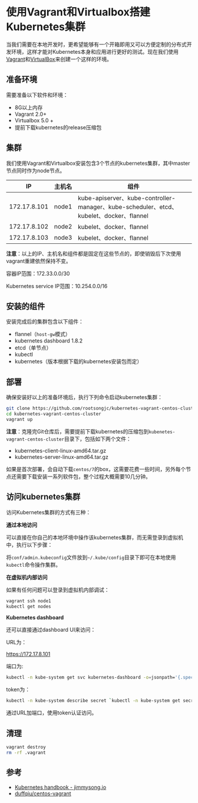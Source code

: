 # 使用Vagrant和Virtualbox搭建Kubernetes集群

当我们需要在本地开发时，更希望能够有一个开箱即用又可以方便定制的分布式开发环境，这样才能对Kubernetes本身和应用进行更好的测试。现在我们使用[Vagrant](https://www.vagrantup.com/)和[VirtualBox](https://www.virtualbox.org/wiki/Downloads)来创建一个这样的环境。

## 准备环境

需要准备以下软件和环境：

- 8G以上内存
- Vagrant 2.0+
- Virtualbox 5.0 +
- 提前下载kubernetes的release压缩包

## 集群

我们使用Vagrant和Virtualbox安装包含3个节点的kubernetes集群，其中master节点同时作为node节点。

| IP           | 主机名   | 组件                                       |
| ------------ | ----- | ---------------------------------------- |
| 172.17.8.101 | node1 | kube-apiserver、kube-controller-manager、kube-scheduler、etcd、kubelet、docker、flannel |
| 172.17.8.102 | node2 | kubelet、docker、flannel                   |
| 172.17.8.103 | node3 | kubelet、docker、flannel                   |

**注意**：以上的IP、主机名和组件都是固定在这些节点的，即使销毁后下次使用vagrant重建依然保持不变。

容器IP范围：172.33.0.0/30

Kubernetes service IP范围：10.254.0.0/16

## 安装的组件

安装完成后的集群包含以下组件：

- flannel（`host-gw`模式）
- kubernetes dashboard 1.8.2
- etcd（单节点）
- kubectl
- kubernetes（版本根据下载的kubernetes安装包而定）

## 部署

确保安装好以上的准备环境后，执行下列命令启动kubernetes集群：

```bash
git clone https://github.com/rootsongjc/kubernetes-vagrant-centos-cluster.git
cd kubernetes-vagrant-centos-cluster
vagrant up
```

**注意**：克隆完Git仓库后，需要提前下载kubernetes的压缩包到`kubenetes-vagrant-centos-cluster`目录下，包括如下两个文件：

- kubernetes-client-linux-amd64.tar.gz
- kubernetes-server-linux-amd64.tar.gz

如果是首次部署，会自动下载`centos/7`的box，这需要花费一些时间，另外每个节点还需要下载安装一系列软件包，整个过程大概需要10几分钟。

## 访问kubernetes集群

访问Kubernetes集群的方式有三种：

**通过本地访问**

可以直接在你自己的本地环境中操作该kubernetes集群，而无需登录到虚拟机中，执行以下步骤：

将`conf/admin.kubeconfig`文件放到`~/.kube/config`目录下即可在本地使用`kubectl`命令操作集群。

**在虚拟机内部访问**

如果有任何问题可以登录到虚拟机内部调试：

```bash
vagrant ssh node1
kubectl get nodes
```

**Kubernetes dashboard**

还可以直接通过dashboard UI来访问：

URL为：

https://172.17.8.101

端口为:

```bash
kubectl -n kube-system get svc kubernetes-dashboard -o=jsonpath='{.spec.ports[0].nodePort}'
```

token为：

```bash
kubectl -n kube-system describe secret `kubectl -n kube-system get secret|grep admin-token|cut -d " " -f1`|grep "token:"|tr -s " "|cut -d " " -f2
```

通过URL加端口，使用token认证访问。

## 清理

```bash
vagrant destroy
rm -rf .vagrant
```

## 参考

- [Kubernetes handbook - jimmysong.io](https://jimmysong.io/kubernetes-handbook)
- [duffqiu/centos-vagrant](https://github.com/duffqiu/centos-vagrant)